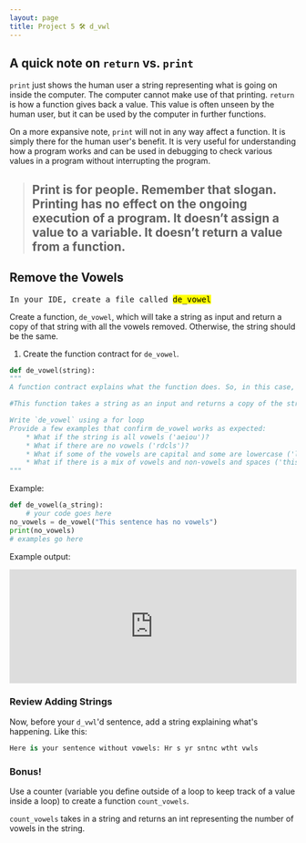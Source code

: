 ```yaml
---
layout: page
title: Project 5 🛠 d_vwl
---
```


## A quick note on `return` vs. `print`

<code>print</code> just shows the human user a string representing what is going on inside the computer. The computer cannot make use of that printing. <code>return</code> is how a function gives back a value. This value is often unseen by the human user, but it can be used by the computer in further functions.

On a more expansive note, <code>print</code> will not in any way affect a function. It is simply there for the human user's benefit. It is very useful for understanding how a program works and can be used in debugging to check various values in a program without interrupting the program.

> ## Print is for people. Remember that slogan. Printing has no effect on the ongoing execution of a program. It doesn’t assign a value to a variable. It doesn’t return a value from a function.

## Remove the Vowels

<span class="mega-octicon octicon-file-code"></span>
<kbd>In your IDE, create a file called <mark>de_vowel</mark></kbd>

Create a function, `de_vowel`, which will take a string as input and return a copy of that string with all the vowels removed. Otherwise, the string should be the same.

1. Create the function contract for `de_vowel`.

```python
def de_vowel(string):
"""
A function contract explains what the function does. So, in this case, yours might look like:

#This function takes a string as an input and returns a copy of the string with the vowels removed.

Write `de_vowel` using a for loop
Provide a few examples that confirm de_vowel works as expected:
	* What if the string is all vowels ('aeiou')?
	* What if there are no vowels ('rdcls')?
	* What if some of the vowels are capital and some are lowercase ('lIKe ThIs?')
	* What if there is a mix of vowels and non-vowels and spaces ('this is silly')?
"""
```

Example:

```python
def de_vowel(a_string):
	# your code goes here
no_vowels = de_vowel("This sentence has no vowels")
print(no_vowels)
# examples go here
```

Example output:

<iframe src="https://trinket.io/embed/python/5238cab7c2?outputOnly=true&runOption=run&start=result" width="100%" height="200" frameborder="0" marginwidth="0" marginheight="0" allowfullscreen></iframe>

### Review Adding Strings

Now, before your `d_vwl`'d sentence, add a string explaining what's happening. Like this:

```python
Here is your sentence without vowels: Hr s yr sntnc wtht vwls
```

### Bonus!

Use a counter (variable you define outside of a loop to keep track of a value inside a loop) to create a function `count_vowels`.

`count_vowels` takes in a string and returns an int representing the number of vowels in the string.
